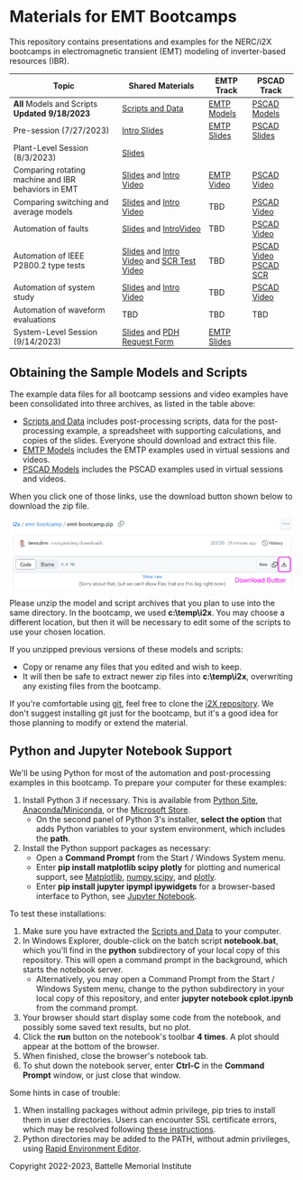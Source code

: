# Materials for EMT Bootcamps 

This repository contains presentations and examples for the NERC/i2X
bootcamps in electromagnetic transient (EMT) modeling of inverter-based
resources (IBR).

| Topic | Shared Materials | EMTP Track | PSCAD Track |
| ----- | ---------------- | ---------- | ----------- |
| **All** Models and Scripts **Updated 9/18/2023** | [Scripts and Data](emt-bootcamp.zip) | [EMTP Models](EMTP.zip) | [PSCAD Models](PSCAD.zip) |
| Pre-session (7/27/2023) | [Intro Slides](EMT_Bootcamp_July_27.pdf) | [EMTP Slides](EMTP/EMTP_training_session_1.pdf) | [PSCAD Slides](PSCAD/EMT-largescale-simulations.pdf) |
| Plant-Level Session (8/3/2023) | [Slides](EMT_Bootcamp_Aug_3.pdf) | | |
| Comparing rotating machine and IBR behaviors in EMT | [Slides](MachineIBR.pdf) and [Intro Video](https://youtu.be/xEy14ngf5S8) | [EMTP Video](https://youtu.be/hL52Ou9pnms) | [PSCAD Video](https://youtu.be/_fqEFi1c2RE) |
| Comparing switching and average models | [Slides](AVMvsSwitching.pdf) and [Intro Video](https://youtu.be/I_r8cAxrhbI) | TBD | [PSCAD Video](https://www.youtube.com/watch?v=puneEQfquRQ) |
| Automation of faults | [Slides](FaultTests.pdf) and [IntroVideo](https://youtu.be/AfuLv0IZJmg) | TBD | [PSCAD Video](https://www.youtube.com/watch?v=COSS0iXmNU4) |
| Automation of IEEE P2800.2 type tests | [Slides](PlantTests.pdf) and [Intro Video](https://youtu.be/nfA5zHqVcfE) and [SCR Test Video](https://youtu.be/c95BJ9WOk04) | TBD | [PSCAD Video](https://www.youtube.com/watch?v=9WVdVTPErD8)<br>[PSCAD SCR](https://www.youtube.com/watch?v=ExsLqhpGrH0) |
| Automation of system study | [Slides](SystemStudy.pdf) and [Intro Video](https://youtu.be/99ZjOcmDR3o) | TBD | [PSCAD Video](https://www.youtube.com/watch?v=9ci4Qkclt1c) |
| Automation of waveform evaluations | TBD | TBD | TBD |
| System-Level Session (9/14/2023) | [Slides](EMT_Bootcamp_Sep_14.pdf) and [PDH Request Form](PDH_Hours.xlsx) | [EMTP Slides](EMTP/EMT_Bootcamp_Sep_14_EMTP_Session.pdf) | |

## Obtaining the Sample Models and Scripts

The example data files for all bootcamp sessions and video examples have 
been consolidated into three archives, as listed in the table above: 

- [Scripts and Data](emt-bootcamp.zip) includes post-processing scripts, data for the post-processing example, a spreadsheet with supporting calculations, and copies of the slides. Everyone should download and extract this file.
- [EMTP Models](EMTP.zip) includes the EMTP examples used in virtual sessions and videos.
- [PSCAD Models](PSCAD.zip) includes the PSCAD examples used in virtual sessions and videos.

When you click one of those links, use the download button shown below to download the zip file.

![Download Button](download.png)

Please unzip the model and script archives that you plan to use into the 
same directory.  In the bootcamp, we used **c:\\temp\\i2x**.  You may 
choose a different location, but then it will be necessary to edit some of 
the scripts to use your chosen location.  
  
If you unzipped previous versions of these models and scripts:
  
- Copy or rename any files that you edited and wish to keep.
- It will then be safe to extract newer zip files into **c:\\temp\\i2x**, overwriting any existing files from the bootcamp.

If you're comfortable using [git](https://git-scm.com/download/win), feel 
free to clone the [i2X 
repository](https://github.com/pnnl/i2x/tree/develop).  We don't suggest 
installing git just for the bootcamp, but it's a good idea for those 
planning to modify or extend the material.  

## Python and Jupyter Notebook Support

We'll be using Python for most of the automation and post-processing
examples in this bootcamp. To prepare your computer for these examples:

1. Install Python 3 if necessary. This is available from [Python Site](https://python.org), 
   [Anaconda/Miniconda](https://www.anaconda.com/), or the 
   [Microsoft Store](https://apps.microsoft.com/store/detail/python-310/9PJPW5LDXLZ5).
   - On the second panel of Python 3's installer, **select the option** that adds Python variables to your system environment, which includes the **path**.
2. Install the Python support packages as necessary:
   - Open a **Command Prompt** from the Start / Windows System menu.
   - Enter **pip install matplotlib scipy plotly** for plotting and numerical support, see [Matplotlib](https://matplotlib.org/), [numpy](https://numpy.org/doc/stable/user/index.html),[scipy](https://scipy.org/), and [plotly](https://plotly.com/python/getting-started/).
   - Enter **pip install jupyter ipympl ipywidgets** for a browser-based interface to Python, see [Jupyter Notebook](https://jupyter.org).

To test these installations:

1. Make sure you have extracted the [Scripts and Data](emt-bootcamp.zip) to your computer.
2. In Windows Explorer, double-click on the batch script **notebook.bat**, which you'll find in the **python** subdirectory of your local copy of this repository. This will open a command prompt in the background, which starts the notebook server.
   - Alternatively, you may open a Command Prompt from the Start / Windows System menu, change to the python subdirectory in your local copy of this repository, and enter **jupyter notebook cplot.ipynb** from the command prompt.
3. Your browser should start display some code from the notebook, and possibly some saved text results, but no plot.
4. Click the **run** button on the notebook's toolbar **4 times**.  A plot should appear at the bottom of the browser.
5. When finished, close the browser's notebook tab.
6. To shut down the notebook server, enter **Ctrl-C** in the **Command Prompt** window, or just close that window.

Some hints in case of trouble:

1. When installing packages without admin privilege, pip tries to install them in user directories. Users can encounter SSL certificate errors, which may be resolved following [these instructions](https://jhooq.com/pip-install-connection-error/).
2. Python directories may be added to the PATH, without admin privileges, using [Rapid Environment Editor](https://www.rapidee.com/en/about).

Copyright 2022-2023, Battelle Memorial Institute

